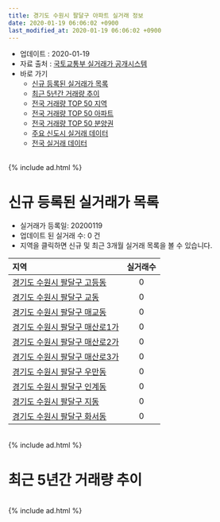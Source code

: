```yaml
---
title: 경기도 수원시 팔달구 아파트 실거래 정보
date: 2020-01-19 06:06:02 +0900
last_modified_at: 2020-01-19 06:06:02 +0900
---
```


* 업데이트 : 2020-01-19
* 자료 출처 : [국토교통부 실거래가 공개시스템](http://rt.molit.go.kr)
* 바로 가기
    * [신규 등록된 실거래가 목록](#신규-등록된-실거래가-목록)
    * [최근 5년간 거래량 추이](#최근-5년간-거래량-추이)
    * [전국 거래량 TOP 50 지역](https://apt-info.github.io/apt-trade-info/최근-3개월-전국에서-가장-거래가-많이-발생한-지역)
    * [전국 거래량 TOP 50 아파트](https://apt-info.github.io/apt-trade-info/최근-3개월-전국에서-가장-거래가-많이-발생한-아파트)
    * [전국 거래량 TOP 50 분양권](https://apt-info.github.io/apt-trade-info/최근-3개월-전국에서-가장-거래가-많이-발생한-분양권)
    * [주요 신도시 실거래 데이터](https://apt-info.github.io/apt-trade-info/주요-신도시)
    * [전국 실거래 데이터](https://apt-info.github.io/apt-trade-info/전국)

<br>
{% include ad.html %}
<br>

# 신규 등록된 실거래가 목록
* 실거래가 등록일: 20200119
* 업데이트 된 실거래 수: 0 건
* 지역을 클릭하면 신규 및 최근 3개월 실거래 목록을 볼 수 있습니다.


|지역|실거래수|
|:---|:---:|
|[경기도 수원시 팔달구 고등동](https://apt-info.github.io/apt-trade-info/경기도-수원시-팔달구-고등동)|0|
|[경기도 수원시 팔달구 교동](https://apt-info.github.io/apt-trade-info/경기도-수원시-팔달구-교동)|0|
|[경기도 수원시 팔달구 매교동](https://apt-info.github.io/apt-trade-info/경기도-수원시-팔달구-매교동)|0|
|[경기도 수원시 팔달구 매산로1가](https://apt-info.github.io/apt-trade-info/경기도-수원시-팔달구-매산로1가)|0|
|[경기도 수원시 팔달구 매산로2가](https://apt-info.github.io/apt-trade-info/경기도-수원시-팔달구-매산로2가)|0|
|[경기도 수원시 팔달구 매산로3가](https://apt-info.github.io/apt-trade-info/경기도-수원시-팔달구-매산로3가)|0|
|[경기도 수원시 팔달구 우만동](https://apt-info.github.io/apt-trade-info/경기도-수원시-팔달구-우만동)|0|
|[경기도 수원시 팔달구 인계동](https://apt-info.github.io/apt-trade-info/경기도-수원시-팔달구-인계동)|0|
|[경기도 수원시 팔달구 지동](https://apt-info.github.io/apt-trade-info/경기도-수원시-팔달구-지동)|0|
|[경기도 수원시 팔달구 화서동](https://apt-info.github.io/apt-trade-info/경기도-수원시-팔달구-화서동)|0|


<br>
{% include ad.html %}
<br>

# 최근 5년간 거래량 추이


<div style="width:100%;">
    <canvas id="deal_progress" height="200"></canvas>
</div>

<script>
new Chart(document.getElementById("deal_progress"), {
    type: 'line',
    data: {
        labels: ['201501','201502','201503','201504','201505','201506','201507','201508','201509','201510','201511','201512','201601','201602','201603','201604','201605','201606','201607','201608','201609','201610','201611','201612','201701','201702','201703','201704','201705','201706','201707','201708','201709','201710','201711','201712','201801','201802','201803','201804','201805','201806','201807','201808','201809','201810','201811','201812','201901','201902','201903','201904','201905','201906','201907','201908','201909','201910','201911','201912','202001'],
        datasets: [{
            label: '매매',
            pointRadius: 1,
            data: [224, 226, 349, 298, 225, 249, 226, 184, 169, 209, 170, 96, 119, 128, 166, 216, 181, 239, 262, 246, 225, 268, 171, 120, 103, 114, 189, 148, 198, 189, 195, 159, 182, 154, 189, 245, 204, 153, 240, 180, 191, 207, 171, 194, 296, 297, 163, 196, 98, 78, 137, 177, 161, 132, 146, 116, 246, 202, 287, 300, 55],
            borderColor: "rgba(255, 201, 14, 1)",
            backgroundColor: "rgba(255, 201, 14, 0.5)",
            fill: false,
            lineTension: 0
        },{
            label: '전월세',
            pointRadius: 1,
            data: [200, 142, 197, 149, 160, 127, 145, 155, 112, 136, 114, 145, 147, 147, 165, 140, 117, 125, 151, 129, 138, 146, 134, 117, 145, 145, 142, 105, 126, 109, 122, 135, 122, 111, 144, 143, 172, 192, 162, 114, 115, 96, 121, 108, 123, 154, 115, 152, 178, 141, 174, 141, 157, 183, 187, 117, 141, 173, 138, 112, 42],
            borderColor: "rgba(0, 141, 185, 1)",
            backgroundColor: "rgba(0, 141, 185, 0.5)",
            fill: false,
            lineTension: 0
        }
        ]
    },
    options: {
        responsive: true,
        title: {
            display: false
        },
        tooltips: {
            mode: 'index',
            intersect: false
        },
        hover: {
            mode: 'nearest',
            intersect: true
        },
        scales: {
            xAxes: [{
                display: true,
                scaleLabel: {
                    display: true,
                    labelString: '년/월'
                }
            }],
            yAxes: [{
                display: true,
                ticks: {
                    suggestedMin: 0,
                },
                scaleLabel: {
                    display: true,
                    labelString: '실거래 수'
                }
            }]
        }
    }
});

</script>


<br>
{% include ad.html %}
<br>

